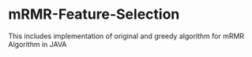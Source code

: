 # mRMR-Feature-Selection
This includes implementation of original and greedy algorithm for mRMR Algorithm in JAVA
